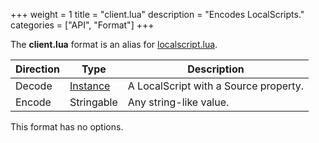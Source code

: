 +++
weight = 1
title = "client.lua"
description = "Encodes LocalScripts."
categories = ["API", "Format"]
+++

The **client.lua** format is an alias for
[localscript.lua](/api/formats/localscript.lua.md).

| Direction | Type | Description |
| --- | --- | --- |
| Decode | [Instance](/api/types/Instance) | A LocalScript with a Source property. |
| Encode | Stringable | Any string-like value. |

This format has no options.